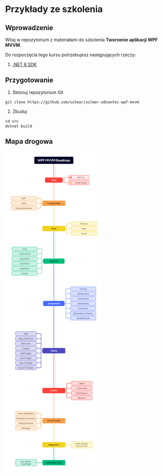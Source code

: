 
# Przykłady ze szkolenia

## Wprowadzenie

Witaj w repozytorium z materiałami do szkolenia **Tworzenie aplikacji WPF MVVM**.

Do rozpoczęcia tego kursu potrzebujesz następujących rzeczy:

1. [.NET 8 SDK](https://dotnet.microsoft.com/en-us/download/dotnet/8.0)

## Przygotowanie
1. Sklonuj repozytorium Git
```
git clone https://github.com/sulmar/sulmar-advantec-wpf-mvvm
```
2. Zbuduj
```
cd src
dotnet build
```

## Mapa drogowa
![Roadmap](docs/roadmap.png)
